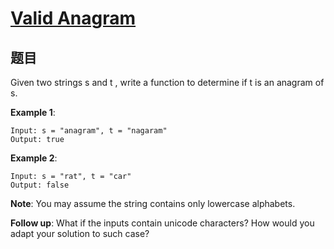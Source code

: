 # [Valid Anagram](https://leetcode-cn.com/problems/valid-anagram/)

## 题目

Given two strings s and t , write a function to determine if t is an anagram of s.

**Example 1**:
```
Input: s = "anagram", t = "nagaram"
Output: true
```

**Example 2**:
```
Input: s = "rat", t = "car"
Output: false
```

**Note**:
You may assume the string contains only lowercase alphabets.

**Follow up**:
What if the inputs contain unicode characters? How would you adapt your solution to such case?